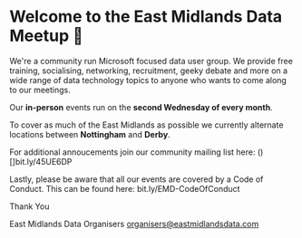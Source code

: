 # Welcome to the East Midlands Data Meetup 👋

We're a community run Microsoft focused data user group. We provide free training, socialising, networking, recruitment, geeky debate and more on a wide range of data technology topics to anyone who wants to come along to our meetings.

Our **in-person** events run on the **second Wednesday of every month**.

To cover as much of the East Midlands as possible we currently alternate locations between **Nottingham** and **Derby**.

For additional annoucements join our community mailing list here: ()[]bit.ly/45UE6DP

Lastly, please be aware that all our events are covered by a Code of Conduct. This can be found here: bit.ly/EMD-CodeOfConduct

Thank You

East Midlands Data Organisers
organisers@eastmidlandsdata.com
